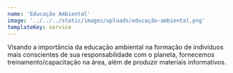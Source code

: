 ```yaml
---
name: 'Educação Ambiental'
image: '../../../static/images/uploads/educação-ambiental.png'
templateKey: service
---
```


Visando a importância da educação ambiental na formação de indivíduos mais conscientes de sua responsabilidade com o planeta, fornecemos treinamento/capacitação na área, além de produzir materiais informativos.
